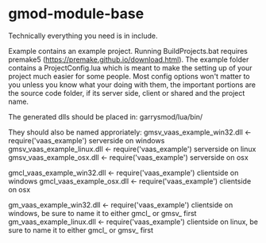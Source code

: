 gmod-module-base
================
Technically everything you need is in include. 

Example contains an example project. Running BuildProjects.bat requires premake5 (https://premake.github.io/download.html).
The example folder contains a ProjectConfig.lua which is meant to make the setting up of your project much easier for some people.
Most config options won't matter to you unless you know what your doing with them, the important portions are the source code folder, if its server side, client or shared and the project name.


The generated dlls should be placed in:
garrysmod/lua/bin/

They should also be named approriately:
gmsv_vaas_example_win32.dll     <- require('vaas_example') serverside on windows
gmsv_vaas_example_linux.dll     <- require('vaas_example') serverside on linux
gmsv_vaas_example_osx.dll       <- require('vaas_example') serverside on osx

gmcl_vaas_example_win32.dll     <- require('vaas_example') clientside on windows
gmcl_vaas_example_osx.dll       <- require('vaas_example') clientside on osx

gm_vaas_example_win32.dll       <- require('vaas_example') clientside on windows, be sure to name it to either gmcl_ or gmsv_ first
gm_vaas_example_linux.dll       <- require('vaas_example') clientside on linux, be sure to name it to either gmcl_ or gmsv_ first
